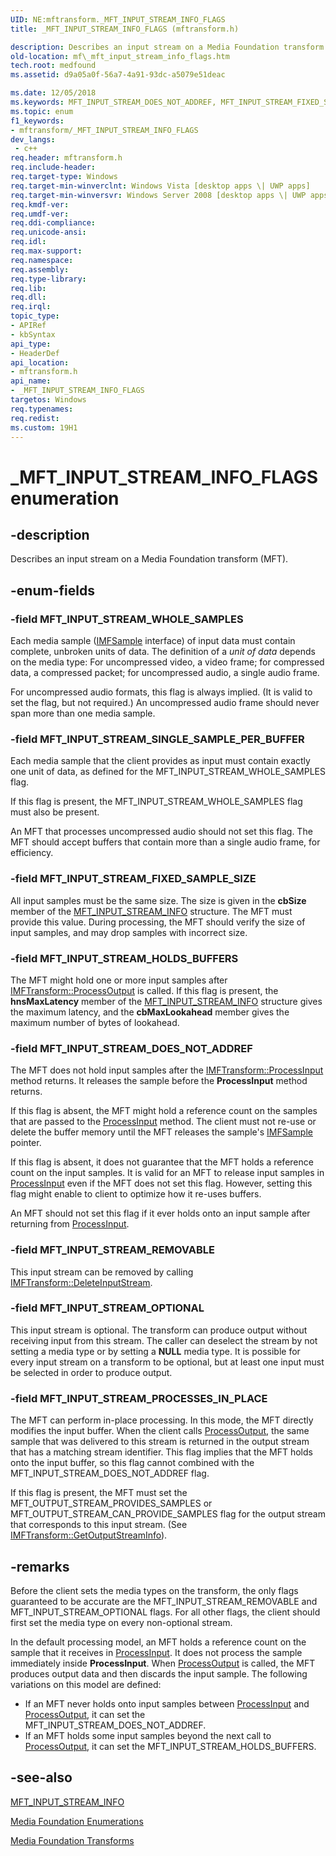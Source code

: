 ```yaml
---
UID: NE:mftransform._MFT_INPUT_STREAM_INFO_FLAGS
title: _MFT_INPUT_STREAM_INFO_FLAGS (mftransform.h)

description: Describes an input stream on a Media Foundation transform (MFT).
old-location: mf\_mft_input_stream_info_flags.htm
tech.root: medfound
ms.assetid: d9a05a0f-56a7-4a91-93dc-a5079e51deac

ms.date: 12/05/2018
ms.keywords: MFT_INPUT_STREAM_DOES_NOT_ADDREF, MFT_INPUT_STREAM_FIXED_SAMPLE_SIZE, MFT_INPUT_STREAM_HOLDS_BUFFERS, MFT_INPUT_STREAM_OPTIONAL, MFT_INPUT_STREAM_PROCESSES_IN_PLACE, MFT_INPUT_STREAM_REMOVABLE, MFT_INPUT_STREAM_SINGLE_SAMPLE_PER_BUFFER, MFT_INPUT_STREAM_WHOLE_SAMPLES, _MFT_INPUT_STREAM_INFO_FLAGS, _MFT_INPUT_STREAM_INFO_FLAGS enumeration [Media Foundation], d9a05a0f-56a7-4a91-93dc-a5079e51deac, mf._mft_input_stream_info_flags, mftransform/MFT_INPUT_STREAM_DOES_NOT_ADDREF, mftransform/MFT_INPUT_STREAM_FIXED_SAMPLE_SIZE, mftransform/MFT_INPUT_STREAM_HOLDS_BUFFERS, mftransform/MFT_INPUT_STREAM_OPTIONAL, mftransform/MFT_INPUT_STREAM_PROCESSES_IN_PLACE, mftransform/MFT_INPUT_STREAM_REMOVABLE, mftransform/MFT_INPUT_STREAM_SINGLE_SAMPLE_PER_BUFFER, mftransform/MFT_INPUT_STREAM_WHOLE_SAMPLES, mftransform/_MFT_INPUT_STREAM_INFO_FLAGS
ms.topic: enum
f1_keywords:
- mftransform/_MFT_INPUT_STREAM_INFO_FLAGS
dev_langs:
 - c++
req.header: mftransform.h
req.include-header: 
req.target-type: Windows
req.target-min-winverclnt: Windows Vista [desktop apps \| UWP apps]
req.target-min-winversvr: Windows Server 2008 [desktop apps \| UWP apps]
req.kmdf-ver: 
req.umdf-ver: 
req.ddi-compliance: 
req.unicode-ansi: 
req.idl: 
req.max-support: 
req.namespace: 
req.assembly: 
req.type-library: 
req.lib: 
req.dll: 
req.irql: 
topic_type:
- APIRef
- kbSyntax
api_type:
- HeaderDef
api_location:
- mftransform.h
api_name:
- _MFT_INPUT_STREAM_INFO_FLAGS
targetos: Windows
req.typenames: 
req.redist: 
ms.custom: 19H1
---
```


# _MFT_INPUT_STREAM_INFO_FLAGS enumeration


## -description



Describes an input stream on a Media Foundation transform (MFT).




## -enum-fields




### -field MFT_INPUT_STREAM_WHOLE_SAMPLES

Each media sample (<a href="https://docs.microsoft.com/windows/desktop/api/mfobjects/nn-mfobjects-imfsample">IMFSample</a> interface) of input data must contain complete, unbroken units of data. The definition of a <i>unit of data</i> depends on the media type: For uncompressed video, a video frame; for compressed data, a compressed packet; for uncompressed audio, a single audio frame.

For uncompressed audio formats, this flag is always implied. (It is valid to set the flag, but not required.) An uncompressed audio frame should never span more than one media sample.


### -field MFT_INPUT_STREAM_SINGLE_SAMPLE_PER_BUFFER

Each media sample that the client provides as input must contain exactly one unit of data, as defined for the MFT_INPUT_STREAM_WHOLE_SAMPLES flag.

If this flag is present, the MFT_INPUT_STREAM_WHOLE_SAMPLES flag must also be present.

An MFT that processes uncompressed audio should not set this flag. The MFT should accept buffers that contain more than a single audio frame, for efficiency.


### -field MFT_INPUT_STREAM_FIXED_SAMPLE_SIZE

All input samples must be the same size.
          The size is given in the <b>cbSize</b> member of the <a href="https://docs.microsoft.com/windows/desktop/api/mftransform/ns-mftransform-mft_input_stream_info">MFT_INPUT_STREAM_INFO</a> structure. The MFT must provide this value. During processing, the MFT should verify the size of input samples, and may drop samples with incorrect size.


### -field MFT_INPUT_STREAM_HOLDS_BUFFERS

The MFT might hold one or more input samples after <a href="https://docs.microsoft.com/windows/desktop/api/mftransform/nf-mftransform-imftransform-processoutput">IMFTransform::ProcessOutput</a> is called. If this flag is present, the <b>hnsMaxLatency</b> member of the <a href="https://docs.microsoft.com/windows/desktop/api/mftransform/ns-mftransform-mft_input_stream_info">MFT_INPUT_STREAM_INFO</a> structure gives the maximum latency, and the <b>cbMaxLookahead</b> member gives the maximum number of bytes of lookahead.


### -field MFT_INPUT_STREAM_DOES_NOT_ADDREF

The MFT does not hold input samples after the <a href="https://docs.microsoft.com/windows/desktop/api/mftransform/nf-mftransform-imftransform-processinput">IMFTransform::ProcessInput</a> method returns. It releases the sample before the <b>ProcessInput</b> method returns.

If this flag is absent, the MFT might hold a reference count on the samples that are passed to the <a href="https://docs.microsoft.com/windows/desktop/api/mftransform/nf-mftransform-imftransform-processinput">ProcessInput</a> method. The client must not re-use or delete the buffer memory until the MFT releases the sample's <a href="https://docs.microsoft.com/windows/desktop/api/mfobjects/nn-mfobjects-imfsample">IMFSample</a> pointer.

If this flag is absent, it does not guarantee that the MFT holds a reference count on the input samples. It is valid for an MFT to release input samples in <a href="https://docs.microsoft.com/windows/desktop/api/mftransform/nf-mftransform-imftransform-processinput">ProcessInput</a> even if the MFT does not set this flag. However, setting this flag might enable to client to optimize how it re-uses buffers.

An MFT should not set this flag if it ever holds onto an input sample after returning from <a href="https://docs.microsoft.com/windows/desktop/api/mftransform/nf-mftransform-imftransform-processinput">ProcessInput</a>.


### -field MFT_INPUT_STREAM_REMOVABLE

This input stream can be removed by calling <a href="https://docs.microsoft.com/windows/desktop/api/mftransform/nf-mftransform-imftransform-deleteinputstream">IMFTransform::DeleteInputStream</a>.


### -field MFT_INPUT_STREAM_OPTIONAL

This input stream is optional. The transform can produce output without receiving input from this stream. The caller can deselect the stream by not setting a media type or by setting a <b>NULL</b> media type. It is possible for every input stream on a transform to be optional, but at least one input must be selected in order to produce output.


### -field MFT_INPUT_STREAM_PROCESSES_IN_PLACE

The MFT can perform in-place processing. In this mode, the MFT directly modifies the input buffer. When the client calls <a href="https://docs.microsoft.com/windows/desktop/api/mftransform/nf-mftransform-imftransform-processoutput">ProcessOutput</a>, the same sample that was delivered to this stream is returned in the output stream that has a matching stream identifier. This flag implies that the MFT holds onto the input buffer, so this flag cannot combined with the MFT_INPUT_STREAM_DOES_NOT_ADDREF flag.

If this flag is present, the MFT must set the MFT_OUTPUT_STREAM_PROVIDES_SAMPLES or MFT_OUTPUT_STREAM_CAN_PROVIDE_SAMPLES flag for the output stream that corresponds to this input stream. (See <a href="https://docs.microsoft.com/windows/desktop/api/mftransform/nf-mftransform-imftransform-getoutputstreaminfo">IMFTransform::GetOutputStreamInfo</a>).


## -remarks



Before the client sets the media types on the transform, the only flags guaranteed to be accurate are the MFT_INPUT_STREAM_REMOVABLE and MFT_INPUT_STREAM_OPTIONAL flags. For all other flags, the client should first set the media type on every non-optional stream.

In the default processing model, an MFT holds a reference count on the sample that it receives in <a href="https://docs.microsoft.com/windows/desktop/api/mftransform/nf-mftransform-imftransform-processinput">ProcessInput</a>. It does not process the sample immediately inside <b>ProcessInput</b>. When <a href="https://docs.microsoft.com/windows/desktop/api/mftransform/nf-mftransform-imftransform-processoutput">ProcessOutput</a> is called, the MFT produces output data and then discards the input sample. The following variations on this model are defined:

<ul>
<li>
If an MFT never holds onto input samples between <a href="https://docs.microsoft.com/windows/desktop/api/mftransform/nf-mftransform-imftransform-processinput">ProcessInput</a> and <a href="https://docs.microsoft.com/windows/desktop/api/mftransform/nf-mftransform-imftransform-processoutput">ProcessOutput</a>, it can set the MFT_INPUT_STREAM_DOES_NOT_ADDREF.

</li>
<li>
If an MFT holds some input samples beyond the next call to <a href="https://docs.microsoft.com/windows/desktop/api/mftransform/nf-mftransform-imftransform-processoutput">ProcessOutput</a>, it can set the MFT_INPUT_STREAM_HOLDS_BUFFERS.

</li>
</ul>



## -see-also




<a href="https://docs.microsoft.com/windows/desktop/api/mftransform/ns-mftransform-mft_input_stream_info">MFT_INPUT_STREAM_INFO</a>



<a href="https://docs.microsoft.com/windows/desktop/medfound/media-foundation-enumerations">Media Foundation Enumerations</a>



<a href="https://docs.microsoft.com/windows/desktop/medfound/media-foundation-transforms">Media Foundation Transforms</a>
 

 

